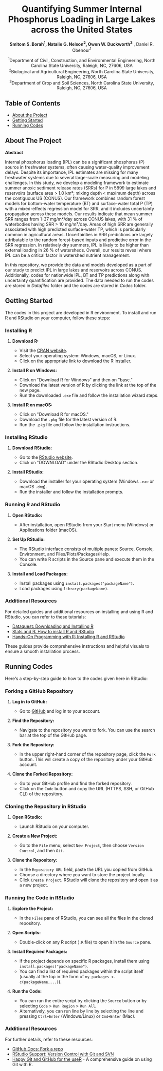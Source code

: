 <h1 align="center">Quantifying Summer Internal Phosphorus Loading in Large Lakes across the United States</h1>

<p align="center">
  <strong>Smitom S. Borah<sup>1</sup>, Natalie G. Nelson<sup>2</sup>, Owen W. Duckworth<sup>3</sup></strong> , Daniel R. Obenour<sup>1</sup></strong>
</p>

<p align="center">
  <sup>1</sup>Department of Civil, Construction, and Environmental Engineering, North Carolina State University, Raleigh, NC, 27606, USA<br>
  <sup>2</sup>Biological and Agricultural Engineering, North Carolina State University, Raleigh, NC, 27606, USA<br>
  <sup>3</sup>Department of Crop and Soil Sciences, North Carolina State University, Raleigh, NC, 27606, USA
</p>


## Table of Contents

- [About the Project](#about-the-project)
- [Getting Started](#getting-started)
- [Running Codes](#Running-Codes)

## About The Project

**Abstract**

Internal phosphorus loading (IPL) can be a significant phosphorus (P) source in freshwater systems, often causing water-quality improvement delays. Despite its importance, IPL estimates are missing for many freshwater systems due to several large-scale measuring and modeling challenges. In this study, we develop a modeling framework to estimate summer anoxic sediment release rates (SRRs) for P in 5899 large lakes and reservoirs (surface area > 1.0 km²; mixing depth < maximum depth) across the contiguous US (CONUS).  Our framework combines random forest models for bottom-water temperature (BT) and surface-water total P (TP) with a mixed-effects regression model for SRR, and it includes uncertainty propagation across these models. Our results indicate that mean summer SRR ranges from 1-37 mg/m²/day across CONUS lakes, with 31 % of waterbodies having SRR > 10 mg/m²/day. Areas of high SRR are generally associated with high predicted surface-water TP, which is particularly common in agricultural areas. Uncertainties in SRR predictions are largely attributable to the random forest-based inputs and predictive error in the SRR regression. In relatively dry summers, IPL is likely to be higher than external loading in 26 % of watersheds. Overall, our results reveal where IPL can be a critical factor in watershed nutrient management.

In this repository, we provide the data and models developed as a part of our study to predict IPL in large lakes and reservoirs across CONUS. Additionally, codes for nationwide IPL, BT and TP predictions along with uncertainty quantification are provided. The data needed to run the codes are stored in *Datafiles* folder and the codes are stored in *Codes* folder.

## Getting Started

The codes in this project are developed in R environment. To install and run R and RStudio on your computer, follow these steps:

### Installing R

1. **Download R:**
   - Visit the [CRAN website](https://cran.r-project.org/).
   - Select your operating system: Windows, macOS, or Linux.
   - Click on the appropriate link to download the R installer.

2. **Install R on Windows:**
   - Click on "Download R for Windows" and then on "base."
   - Download the latest version of R by clicking the link at the top of the new page.
   - Run the downloaded `.exe` file and follow the installation wizard steps.

3. **Install R on macOS:**
   - Click on "Download R for macOS."
   - Download the `.pkg` file for the latest version of R.
   - Run the `.pkg` file and follow the installation instructions.

### Installing RStudio

1. **Download RStudio:**
   - Go to the [RStudio website](https://www.rstudio.com/products/rstudio/download/).
   - Click on "DOWNLOAD" under the RStudio Desktop section.

2. **Install RStudio:**
   - Download the installer for your operating system (Windows `.exe` or macOS `.dmg`).
   - Run the installer and follow the installation prompts.

### Running R and RStudio

1. **Open RStudio:**
   - After installation, open RStudio from your Start menu (Windows) or Applications folder (macOS).

2. **Set Up RStudio:**
   - The RStudio interface consists of multiple panes: Source, Console, Environment, and Files/Plots/Packages/Help.
   - You can write R scripts in the Source pane and execute them in the Console.

3. **Install and Load Packages:**
   - Install packages using `install.packages("packageName")`.
   - Load packages using `library(packageName)`.

### Additional Resources

For detailed guides and additional resources on installing and using R and RStudio, you can refer to these tutorials:

- [Dataquest: Downloading and Installing R](https://www.dataquest.io/blog/installing-r-on-your-computer/)
- [Stats and R: How to install R and RStudio](https://statsandr.com/blog/how-to-install-r-and-rstudio/)
- [Hands-On Programming with R: Installing R and RStudio](https://rstudio-education.github.io/hopr/a-intro.html)

These guides provide comprehensive instructions and helpful visuals to ensure a smooth installation process.

## Running Codes
Here's a step-by-step guide to how to the codes given here in RStudio:

### Forking a GitHub Repository

1. **Log in to GitHub:**
   - Go to [GitHub](https://github.com) and log in to your account.

2. **Find the Repository:**
   - Navigate to the repository you want to fork. You can use the search bar at the top of the GitHub page.

3. **Fork the Repository:**
   - In the upper right-hand corner of the repository page, click the `Fork` button. This will create a copy of the repository under your GitHub account.

4. **Clone the Forked Repository:**
   - Go to your GitHub profile and find the forked repository.
   - Click on the `Code` button and copy the URL (HTTPS, SSH, or GitHub CLI) of the repository.

### Cloning the Repository in RStudio

1. **Open RStudio:**
   - Launch RStudio on your computer.

2. **Create a New Project:**
   - Go to the `File` menu, select `New Project`, then choose `Version Control`, and then `Git`.

3. **Clone the Repository:**
   - In the `Repository URL` field, paste the URL you copied from GitHub.
   - Choose a directory where you want to store the project locally.
   - Click `Create Project`. RStudio will clone the repository and open it as a new project.

### Running the Code in RStudio

1. **Explore the Project:**
   - In the `Files` pane of RStudio, you can see all the files in the cloned repository.

2. **Open Scripts:**
   - Double-click on any R script (`.R` file) to open it in the `Source` pane.

3. **Install Required Packages:**
   - If the project depends on specific R packages, install them using `install.packages("packageName")`.
   - You can find a list of required packages within the script itself (usually at the top in the form of `my_packages <- c(packageName,...)`).

4. **Run the Code:**
   - You can run the entire script by clicking the `Source` button or by selecting `Code` > `Run Region` > `Run All`.
   - Alternatively, you can run line by line by selecting the line and pressing `Ctrl+Enter` (Windows/Linux) or `Cmd+Enter` (Mac).

### Additional Resources
For further details, refer to these resources:
- [GitHub Docs: Fork a repo](https://docs.github.com/en/get-started/quickstart/fork-a-repo)
- [RStudio Support: Version Control with Git and SVN](https://support.rstudio.com/hc/en-us/articles/200532077-Version-Control-with-Git-and-SVN)
- [Happy Git and GitHub for the useR](https://happygitwithr.com/) - A comprehensive guide on using Git with R.


